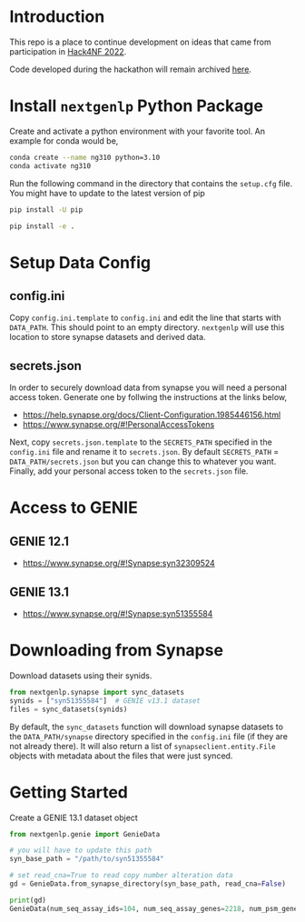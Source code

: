 # Introduction

This repo is a place to continue development on ideas that came from participation in [Hack4NF 2022](https://hack4nf-platform.bemyapp.com).

Code developed during the hackathon will remain archived [here](https://github.com/MocoMakers/hack4nf-2022).


# Install `nextgenlp` Python Package

Create and activate a python environment with your favorite tool.
An example for conda would be,

```bash
conda create --name ng310 python=3.10
conda activate ng310
```

Run the following command in the directory that contains the `setup.cfg` file.
You might have to update to the latest version of pip

```bash
pip install -U pip
```

```bash
pip install -e .
```


# Setup Data Config

## config.ini

Copy `config.ini.template` to `config.ini` and edit the line that starts with `DATA_PATH`.
This should point to an empty directory.
`nextgenlp` will use this location to store synapse datasets and derived data.


## secrets.json

In order to securely download data from synapse you will need a personal access token.
Generate one by follwing the instructions at the links below,

* https://help.synapse.org/docs/Client-Configuration.1985446156.html
* https://www.synapse.org/#!PersonalAccessTokens

Next, copy `secrets.json.template` to the `SECRETS_PATH` specified in the `config.ini` file and rename it to `secrets.json`.
By default `SECRETS_PATH` = `DATA_PATH/secrets.json` but you can change
this to whatever you want. Finally, add your personal access token to the `secrets.json` file.


# Access to GENIE

## GENIE 12.1

* https://www.synapse.org/#!Synapse:syn32309524

## GENIE 13.1

* https://www.synapse.org/#!Synapse:syn51355584

# Downloading from Synapse

Download datasets using their synids.

```python
from nextgenlp.synapse import sync_datasets
synids = ["syn51355584"]  # GENIE v13.1 dataset
files = sync_datasets(synids)
```

By default, the `sync_datasets` function will download synapse datasets
to the `DATA_PATH/synapse` directory specified in the `config.ini` file
(if they are not already there).
It will also return a list of `synapseclient.entity.File` objects with
metadata about the files that were just synced.


# Getting Started

Create a GENIE 13.1 dataset object

```python
from nextgenlp.genie import GenieData

# you will have to update this path
syn_base_path = "/path/to/syn51355584"

# set read_cna=True to read copy number alteration data 
gd = GenieData.from_synapse_directory(syn_base_path, read_cna=False)

print(gd)
GenieData(num_seq_assay_ids=104, num_seq_assay_genes=2218, num_psm_genes=1659, sample_rows=167358, variant_rows=1432052, filters={'seq_assay_ids': set(), 'path_score': set(), 'y_col': set(), 'extra': set()})
```
